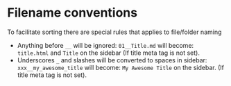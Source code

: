 # Filename conventions

To facilitate sorting there are special rules that applies to file/folder naming

- Anything before `__` will be ignored: `01__Title.md` will become: `title.html` and `Title` on the sidebar (If title meta tag is not set).
- Underscores `_` and slashes will be converted to spaces in sidebar: `xxx__my_awesome_title` will become: `My Awesome Title` on the sidebar. (If title meta tag is not set).
